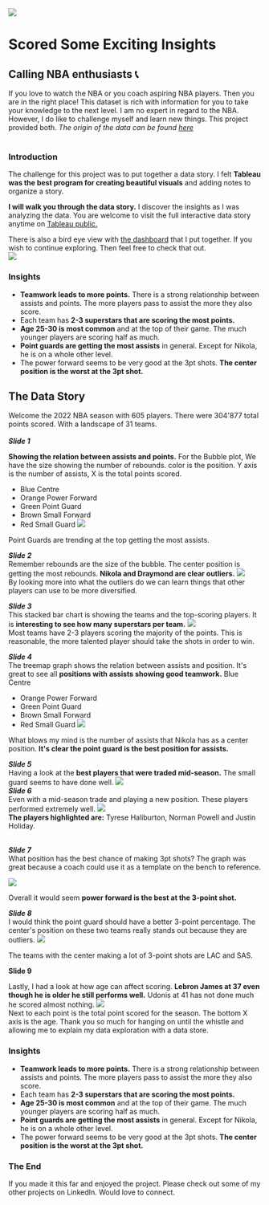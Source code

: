 <img src="NBA_Visuals/NBA banner.jpg?raw=true"/>

# Scored Some Exciting Insights

## Calling NBA enthusiasts 📞

If you love to watch the NBA or you coach aspiring NBA players. Then you are in the right place! This dataset is rich with information for you to take your knowledge to the next level. 
I am no expert in regard to the NBA. However, I do like to challenge myself and learn new things. This project provided both. 
*The origin of the data can be found [here](https://www.basketball-reference.com/leagues/NBA_2022_totals.html )* <br><br>

### Introduction

The challenge for this project was to put together a data story. I felt **Tableau was the best program for creating beautiful visuals** and adding notes to organize a story.

**I will walk you through the data story.** 
I discover the insights as I was analyzing the data. You are welcome to visit the full interactive data story anytime on [Tableau public.](https://public.tableau.com/views/NBAProject_16890589596990/Story1?:language=en-US&publish=yes&:display_count=n&:origin=viz_share_link )

There is also a bird eye view with [the dashboard](https://public.tableau.com/views/NBAProject_16890589596990/Dashboard1?:language=en-US&publish=yes&:display_count=n&:origin=viz_share_link ) that I put together. If you wish to continue exploring. Then feel free to check that out.<br>
<img src="NBA_Visuals/Dashboard 1 (1).png?raw=true"/><br>

 ### Insights 
 
- **Teamwork leads to more points.** There is a strong relationship between assists and points. The more players pass to assist the more they also score.
- Each team has **2-3 superstars that are scoring the most points.**  
- **Age 25-30 is most common** and at the top of their game. The much younger players are scoring half as much. 
- **Point guards are getting the most assists** in general. Except for Nikola, he is on a whole other level. 
- The power forward seems to be very good at the 3pt shots. **The center position is the worst at the 3pt shot.**

## The Data Story
Welcome the 2022 NBA season with 605 players. There were 304'877 total points scored. With a landscape of 31 teams. 
<br><br>
***Slide 1*** <br>

**Showing the relation between assists and points.** 
For the Bubble plot, We have the size showing the number of rebounds. color is the position. Y axis is the number of assists, X is the total points scored. <br>
- Blue Centre 
- Orange Power Forward 
- Green Point Guard 
- Brown Small Forward 
- Red Small Guard
<img src="NBA_Visuals/Bubble-sld1.png?raw=true"/><br>

Point Guards are trending at the top getting the most assists. 

***Slide 2*** <br>
Remember rebounds are the size of the bubble. The center position is getting the most rebounds. **Nikola and Draymond are clear outliers.** 
<img src="NBA_Visuals/Bubble-sld2.png?raw=true"/><br>
By looking more into what the outliers do we can learn things that other players can use to be more diversified.

***Slide 3*** <br>
This stacked bar chart is showing the teams and the top-scoring players. It is **interesting to see how many superstars per team.** 
<img src="NBA_Visuals/Bar-sld3.png?raw=true"/><br>
Most teams have 2-3 players scoring the majority of the points. This is reasonable, the more talented player should take the shots in order to win.

***Slide 4*** <br>
The treemap graph shows the relation between assists and position. It's great to see all **positions with assists showing good teamwork.**
Blue Centre 
- Orange Power Forward 
- Green Point Guard 
- Brown Small Forward 
- Red Small Guard 
<img src="NBA_Visuals/Treemap-sld4.png?raw=true"/><br>

What blows my mind is the number of assists that Nikola has as a center position. **It's clear the point guard is the best position for assists.**

***Slide 5***<br>
Having a look at the **best players that were traded mid-season.** The small guard seems to have done well. 
<img src="NBA_Visuals/TOT-sld5.png?raw=true"/><br>
***Slide 6***  <br>
Even with a mid-season trade and playing a new position. These players performed extremely well. 
<img src="NBA_Visuals/TOT-sld6.png?raw=true"/><br>
**The players highlighted are:** Tyrese Haliburton, Norman Powell and Justin Holiday.<br><br>

***Slide 7***  <br>
What position has the best chance of making 3pt shots? The graph was great because a coach could use it as a template on the bench to reference. 

<img src="NBA_Visuals/Player card-sld7.png?raw=true"/><br>

Overall it would seem **power forward is the best at the 3-point shot.**

***Slide 8***  <br>
I would think the point guard should have a better 3-point percentage. The center's position on these two teams really stands out because they are outliers.
<img src="NBA_Visuals/Player card-sld8.png?raw=true"/><br>

The teams with the center making a lot of 3-point shots are LAC and SAS.

**Slide 9** 

Lastly, I had a look at how age can affect scoring. **Lebron James at 37 even though he is older he still performs well.** Udonis at 41 has not done much he scored almost nothing. 
<img src="NBA_Visuals/Age-sld9.png?raw=true"/><br>
Next to each point is the total point scored for the season. The bottom X axis is the age.
Thank you so much for hanging on until the whistle and allowing me to explain my data exploration with a data store.

 ### Insights 
 
- **Teamwork leads to more points.** There is a strong relationship between assists and points. The more players pass to assist the more they also score.
- Each team has **2-3 superstars that are scoring the most points.**  
- **Age 25-30 is most common** and at the top of their game. The much younger players are scoring half as much. 
- **Point guards are getting the most assists** in general. Except for Nikola, he is on a whole other level. 
- The power forward seems to be very good at the 3pt shots. **The center position is the worst at the 3pt shot.**

### The End

If you made it this far and enjoyed the project. Please check out some of my other projects on LinkedIn. Would love to connect.

  
